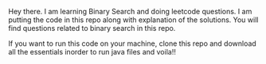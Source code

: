 Hey there. I am learning Binary Search and doing leetcode questions. I am putting the code in this repo along with explanation of the solutions. You will find questions related to binary search in this repo.


If you want to run this code on your machine, 
clone this repo and download all the essentials inorder to run java files and voila!!
